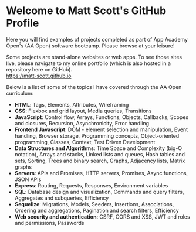 # Welcome to Matt Scott's GitHub Profile



Here you will find examples of projects completed as part of App Academy Open's (AA Open) software bootcamp. Please browse at your leisure!

Some projects are stand-alone websites or web apps. To see those sites live, please navigate to my online portfolio (which is also hosted in a repository here on GitHub). <br>
<a href="https://matt-scott.github.io" target="_blank">https://matt-scott.github.io</a>

Below is a list of some of the topics I have covered through the AA Open curriculum:

<ul>
<li><strong>HTML</strong>: Tags, Elements, Attributes, Wireframing</li>
<li><strong>CSS</strong>: Flexbox and grid layout, Media queries, Transitions</li>
<li><strong>JavaScript</strong>: Control flow, Arrays, Functions, Objects, Callbacks, Scopes and closures, Recursion, Asynchronicity, Error handling</li>
<li><strong>Frontend Javascript</strong>: DOM - element selection and manipulation, Event handling, Browser storage, Programming concepts, Object-oriented programming, Classes, Context, Test Driven Development</li>
<li><strong>Data Structures and Algorithms</strong>: Time Space and Complexity (big-O notation), Arrays and stacks, Linked lists and queues, Hash tables and sets, Sorting, Trees and binary search, Graphs, Adjacency lists, Matrix graphs</li>
<li><strong>Servers</strong>: APIs and Promises, HTTP servers, Promises, Async functions, JSON APIs</li>
<li><strong>Express</strong>: Routing, Requests, Responses, Environment variables</li>
<li><strong>SQL</strong>: Database design and visualization, Commands and query filters, Aggregates and subqueries, Efficiency</li>
<li><strong>Sequelize</strong>: Migrations, Models, Seeders, Insertions, Associations, Ordering and aggregations, Pagination and search filters, Efficiency</li>
<li><strong>Web security and authentication</strong>: CSRF, CORS and XSS, JWT and roles and permissions, Passwords</li>
</ul>
